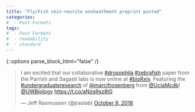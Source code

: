 ```yaml
---
title: "Fly/Fish skin-neurite ensheathment preprint posted"
categories:
#  - Post Formats
tags:
#  - Post Formats
#  - readability
#  - standard
---
```

{::options parse_block_html="false" /}

<div class="center">

<blockquote class="twitter-tweet" data-lang="en"><p lang="en" dir="ltr">I am excited that our collaborative <a href="https://twitter.com/hashtag/drosophila?src=hash&amp;ref_src=twsrc%5Etfw">#drosophila</a> <a href="https://twitter.com/hashtag/zebrafish?src=hash&amp;ref_src=twsrc%5Etfw">#zebrafish</a> paper from the Parrish and Sagasti labs is now online at <a href="https://twitter.com/hashtag/bioRxiv?src=hash&amp;ref_src=twsrc%5Etfw">#bioRxiv</a>. Featuring the <a href="https://twitter.com/hashtag/undergraduateresearch?src=hash&amp;ref_src=twsrc%5Etfw">#undergraduateresearch</a> of <a href="https://twitter.com/marcifrosenberg?ref_src=twsrc%5Etfw">@marcifrosenberg</a> from <a href="https://twitter.com/UclaMcdb?ref_src=twsrc%5Etfw">@UclaMcdb</a>! <a href="https://twitter.com/UWBiology?ref_src=twsrc%5Etfw">@UWBiology</a> <a href="https://t.co/aNzg9sz8t0">https://t.co/aNzg9sz8t0</a></p>&mdash; Jeff Rasmussen (@jraslab) <a href="https://twitter.com/jraslab/status/1049355201809809409?ref_src=twsrc%5Etfw">October 8, 2018</a></blockquote>
<script async src="https://platform.twitter.com/widgets.js" charset="utf-8"></script>

</div>